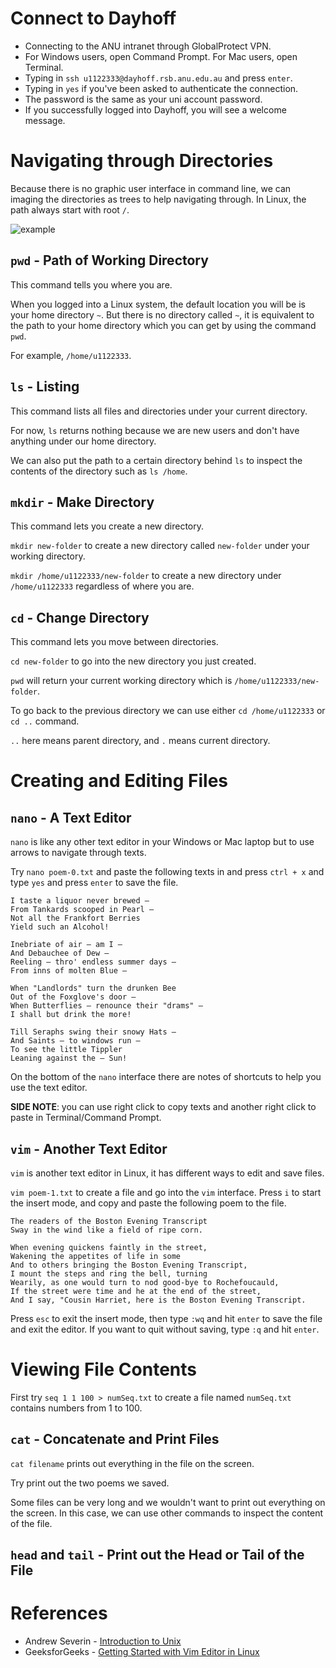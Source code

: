 # Connect to Dayhoff

* Connecting to the ANU intranet through GlobalProtect VPN. 
* For Windows users, open Command Prompt. For Mac users, open Terminal. 
* Typing in ```ssh u1122333@dayhoff.rsb.anu.edu.au``` and press ```enter```. 
* Typing in ```yes``` if you've been asked to authenticate the connection. 
* The password is the same as your uni account password. 
* If you successfully logged into Dayhoff, you will see a welcome message. 

# Navigating through Directories 

Because there is no graphic user interface in command line, we can imaging the directories as trees to help navigating through. In Linux, the path always start with root ```/```. 

![example](https://docs.oracle.com/cd/E19253-01/806-7612/images/Files.fig154.epsi.gif) 

## ```pwd``` - Path of Working Directory 

This command tells you where you are. 

When you logged into a Linux system, the default location you will be is your home directory ```~```. But there is no directory called ```~```, it is equivalent to the path to your home directory which you can get by using the command ```pwd```. 

For example, ```/home/u1122333```.

## ```ls``` - Listing 

This command lists all files and directories under your current directory. 

For now, ```ls``` returns nothing because we are new users and don't have anything under our home directory. 

We can also put the path to a certain directory behind ```ls``` to inspect the contents of the directory such as ```ls /home```. 

## ```mkdir``` - Make Directory 

This command lets you create a new directory.

```mkdir new-folder``` to create a new directory called ```new-folder``` under your working directory.

```mkdir /home/u1122333/new-folder``` to create a new directory under ```/home/u1122333``` regardless of where you are. 

## ```cd``` - Change Directory 

This command lets you move between directories. 

```cd new-folder``` to go into the new directory you just created. 

```pwd``` will return your current working directory which is ```/home/u1122333/new-folder```. 

To go back to the previous directory we can use either ```cd /home/u1122333``` or ```cd ..``` command. 

```..``` here means parent directory, and ```.``` means current directory. 

# Creating and Editing Files 

## ```nano``` - A Text Editor 

```nano``` is like any other text editor in your Windows or Mac laptop but to use arrows to navigate through texts. 

Try ```nano poem-0.txt``` and paste the following texts in and press ```ctrl + x``` and type ```yes``` and press ```enter``` to save the file. 

```
I taste a liquor never brewed – 
From Tankards scooped in Pearl – 
Not all the Frankfort Berries
Yield such an Alcohol!

Inebriate of air – am I – 
And Debauchee of Dew – 
Reeling – thro' endless summer days – 
From inns of molten Blue – 

When "Landlords" turn the drunken Bee
Out of the Foxglove's door – 
When Butterflies – renounce their "drams" – 
I shall but drink the more!

Till Seraphs swing their snowy Hats – 
And Saints – to windows run – 
To see the little Tippler
Leaning against the – Sun!
```

On the bottom of the ```nano``` interface there are notes of shortcuts to help you use the text editor. 

__SIDE NOTE__: you can use right click to copy texts and another right click to paste in Terminal/Command Prompt.

## ```vim``` - Another Text Editor 

```vim``` is another text editor in Linux, it has different ways to edit and save files.

```vim poem-1.txt``` to create a file and go into the ```vim``` interface. Press ```i``` to start the insert mode, and copy and paste the following poem to the file. 

```
The readers of the Boston Evening Transcript
Sway in the wind like a field of ripe corn.

When evening quickens faintly in the street,
Wakening the appetites of life in some
And to others bringing the Boston Evening Transcript,
I mount the steps and ring the bell, turning
Wearily, as one would turn to nod good-bye to Rochefoucauld,
If the street were time and he at the end of the street,
And I say, "Cousin Harriet, here is the Boston Evening Transcript.
```

Press ```esc``` to exit the insert mode, then type ```:wq``` and hit ```enter``` to save the file and exit the editor. If you want to quit without saving, type ```:q``` and hit ```enter```. 

# Viewing File Contents 

First try ```seq 1 1 100 > numSeq.txt``` to create a file named ```numSeq.txt``` contains numbers from 1 to 100. 

## ```cat``` - Concatenate and Print Files 

```cat filename``` prints out everything in the file on the screen. 

Try print out the two poems we saved. 

Some files can be very long and we wouldn't want to print out everything on the screen. In this case, we can use other commands to inspect the content of the file. 

## ```head``` and ```tail``` - Print out the Head or Tail of the File 



# References

* Andrew Severin - [Introduction to Unix](https://bioinformaticsworkbook.org/Appendix/Unix/unix-basics-1.html#gsc.tab=0) 
* GeeksforGeeks - [Getting Started with Vim Editor in Linux](https://www.geeksforgeeks.org/getting-started-with-vim-editor-in-linux/) 

